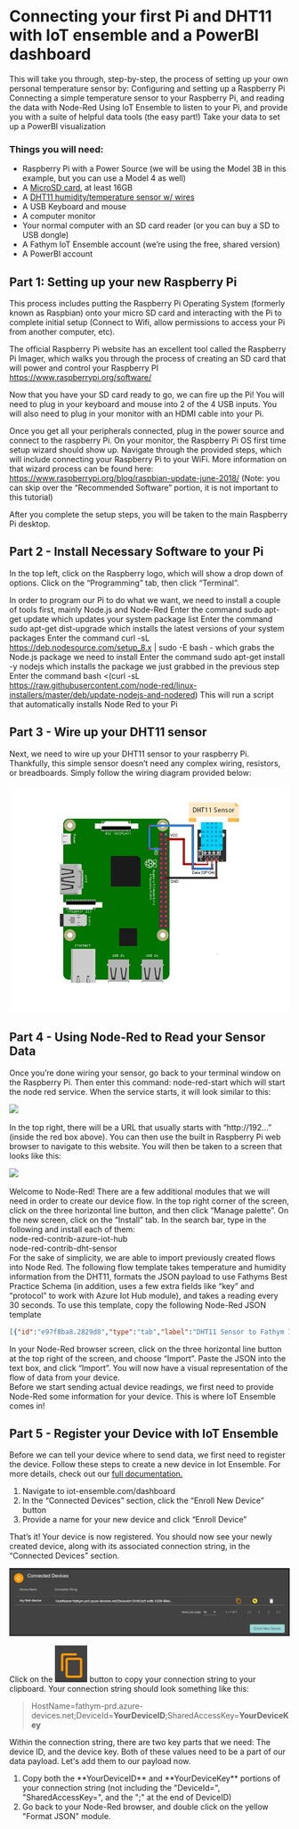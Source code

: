 # Connecting your first Pi and DHT11 with IoT ensemble and a PowerBI dashboard


This will take you through, step-by-step, the process of setting up your own personal temperature sensor by:
Configuring and setting up a Raspberry Pi
Connecting a simple temperature sensor to your Raspberry Pi, and reading the data with Node-Red
Using IoT Ensemble to listen to your Pi, and provide you with a suite of helpful data tools (the easy part!)
Take your data to set up a PowerBI visualization


### Things you will need:
<ul>
<li>Raspberry Pi with a Power Source (we will be using the Model 3B in this example, but you can use a Model 4 as well) </li>
<li>A <a href="https://www.amazon.com/SanDisk-Ultra-microSDHC-Memory-Adapter/dp/B08GY9NYRM/ref=sr_1_3?crid=2XJMC54SCHQQD&dchild=1&keywords=micro+sd+card+32gb&qid=1610743336&sprefix=micro+sd+card%2Caps%2C229&sr=8-3">MicroSD card</a>, at least 16GB</li>
<li>A <a href="https://www.amazon.com/HiLetgo-Temperature-Humidity-Digital-3-3V-5V/dp/B01DKC2GQ0">DHT11 humidity/temperature sensor w/ wires</a></li>
<li>A USB Keyboard and mouse</li>
<li>A computer monitor</li>
<li>Your normal computer with an SD card reader (or you can buy a SD to USB dongle)</li>
<li>A Fathym IoT Ensemble account (we’re using the free, shared version)</li>
<li>A PowerBI account</li>
</ul>

## Part 1: Setting up your new Raspberry Pi 

This process includes putting the Raspberry Pi Operating System (formerly known as Raspbian) onto your micro SD card and interacting with the Pi to complete initial setup (Connect to Wifi, allow permissions to access your Pi from another computer, etc).

The official Raspberry Pi website has an excellent tool called the Raspberry Pi Imager, which walks you through the process of creating an SD card that will power and control your Raspberry PI
https://www.raspberrypi.org/software/

Now that you have your SD card ready to go, we can fire up the Pi! You will need to plug in your keyboard and mouse into 2 of the 4 USB inputs. You will also need to plug in your monitor with an HDMI cable into your Pi.

Once you get all your peripherals connected, plug in the power source and connect to the raspberry Pi. On your monitor, the Raspberry Pi OS first time setup wizard should show up. Navigate through the provided steps, which will include connecting your Raspberry Pi to your WiFi. More information on that wizard process can be found here: https://www.raspberrypi.org/blog/raspbian-update-june-2018/ (Note: you can skip over the “Recommended Software” portion, it is not important to this tutorial)

After you complete the setup steps, you will be taken to the main Raspberry Pi desktop.

## Part 2 - Install Necessary Software to your Pi

In the top left, click on the Raspberry logo, which will show a drop down of options. Click on the “Programming” tab, then click “Terminal”.

In order to program our Pi to do what we want, we need to install a couple of tools first, mainly Node.js and Node-Red 
Enter the command sudo apt-get update which updates your system package list
Enter the command sudo apt-get dist-upgrade which installs the latest versions of your system packages
Enter the command curl -sL https://deb.nodesource.com/setup_8.x | sudo -E bash - which grabs the Node.js package we need to install
Enter the command sudo apt-get install -y nodejs which installs the package we just grabbed in the previous step
Enter the command bash <(curl -sL https://raw.githubusercontent.com/node-red/linux-installers/master/deb/update-nodejs-and-nodered)  This will run a script that automatically installs Node Red to your Pi


## Part 3 - Wire up your DHT11 sensor

Next, we need to wire up your DHT11 sensor to your raspberry Pi. Thankfully, this simple sensor doesn’t need any complex wiring, resistors, or breadboards. Simply follow the wiring diagram provided below:

<img src="../static/img/modifiedPiWiring.png" class="text-image" />


## Part 4 - Using Node-Red to Read your Sensor Data

Once you’re done wiring your sensor, go back to your terminal window on the Raspberry Pi. Then enter this command: node-red-start which will start the node red service. When the service starts, it will look similar to this:

<img src="https://steemitimages.com/DQmZreKyQYHjEe2KUJHdHT4dGPNtofUqbcct6WLRx8rfHJs/Inkedterminal_LI.jpg" class="text-image" />

In the top right, there will be a URL that usually starts with “http://192…” (inside the red box above). You can then use the built in Raspberry Pi web browser to navigate to this website.  You will then be taken to a screen that looks like this:

<img src="https://steemitimages.com/640x0/https://steemitimages.com/DQmTsV5oGxLJa3MgJWrqQJ43a5SfdKJDrqtY1yjWJuBRD4J/DQmTsV5oGxLJa3MgJWrqQJ43a5SfdKJDrqtY1yjWJuBRD4J.png" class="text-image" />

Welcome to Node-Red! There are a few additional modules that we will need in order to create our device flow. In the top right corner of the screen, click on the three horizontal line button, and then click “Manage palette”. On the new screen, click on the “Install” tab. In the search bar, type in the following and install each of them:
<br>
node-red-contrib-azure-iot-hub<br>
node-red-contrib-dht-sensor
<br>
For the sake of simplicity, we are able to import previously created flows into Node Red. The following flow template takes temperature and humidity information from the DHT11, formats the JSON payload to use Fathyms Best Practice Schema (in addition, uses a few extra fields like “key” and “protocol” to work with Azure Iot Hub module), and takes a reading every 30 seconds. To use this template, copy the following Node-Red JSON template

```json
[{"id":"e97f8ba8.2829d8","type":"tab","label":"DHT11 Sensor to Fathym Iot Ensemble","disabled":false,"info":""},{"id":"2fe1190e.141286","type":"inject","z":"e97f8ba8.2829d8","name":"Take reading every 30 seconds","props":[{"p":"payload"}],"repeat":"30","crontab":"","once":true,"onceDelay":0.1,"topic":"","payload":"","payloadType":"date","x":190,"y":440,"wires":[["2f3407d4.26b858"]]},{"id":"2f3407d4.26b858","type":"rpi-dht22","z":"e97f8ba8.2829d8","name":"DHT11 Sensor","topic":"","dht":"11","pintype":"0","pin":4,"x":500,"y":440,"wires":[["1fa2f6c2.9637b9"]]},{"id":"1fa2f6c2.9637b9","type":"change","z":"e97f8ba8.2829d8","name":"Format JSON","rules":[{"t":"set","p":"payload","pt":"msg","to":"{\t\t\"deviceId\": \"Your Device ID\",\t\t\"key\": \"Your Device Key\",\t\t\"protocol\": \"mqtt\",\t\t\"data\": {\t\t\"DeviceData\": {\t\t\t\"Latitude\": \"40.5853° N\",\t\t\t\"Longitude\": \"105.0844° W\"\t\t},\t\t\"SensorReadings\": {\t\t\t\"Temperature\": \"$number(payload)\",\t\t\t\"Humidity\": \"$number(humidity)\"\t\t},\t\t\"SensorMetadata\": {\t\t\t\"_\": {\t\t\t\t\"SignalStrength\": \"Good\",\t\t\t\t\"SensorType\": \"DHT11\"\t\t\t}\t\t}\t\t}\t}","tot":"jsonata"}],"action":"","property":"","from":"","to":"","reg":false,"x":760,"y":440,"wires":[["8601cbe1.84e998","fc1e92ea.2210b"]]},{"id":"8601cbe1.84e998","type":"debug","z":"e97f8ba8.2829d8","name":"Local Debug","active":true,"tosidebar":true,"console":false,"tostatus":false,"complete":"payload","targetType":"msg","statusVal":"","statusType":"auto","x":990,"y":360,"wires":[]},{"id":"fc1e92ea.2210b","type":"azureiothub","z":"e97f8ba8.2829d8","name":"Azure IoT Hub","protocol":"mqtt","x":1000,"y":520,"wires":[[]]}]
```

In your Node-Red browser screen, click on the three horizontal line button at the top right of the screen, and choose “Import”. Paste the JSON into the text box, and click “Import”. You will now have a visual representation of the flow of data from your device.
<br>
Before we start sending actual device readings, we first need to provide Node-Red some information for your device. This is where IoT Ensemble comes in!

## Part 5 - Register your Device with IoT Ensemble
Before we can tell your device where to send data, we first need to register the device. Follow these steps to create a new device in Iot Ensemble. For more details, check out our [full documentation.](../docs/getting-started/connecting-first-device)

<ol>
<li>Navigate to iot-ensemble.com/dashboard</li>
<li>In the “Connected Devices” section, click the “Enroll New Device” button</li>
<li>Provide a name for your new device and click “Enroll Device”</li>
</ol>

That’s it! Your device is now registered. You should now see your newly created device, along with its associated connection string, in the “Connected Devices” section. 

<img src="../static/img/screenshots/dashboard-device-list-first-device.png" class="text-image" />

Click on the <img src="../static/img/screenshots/icon-copy.png" class="text-image" /> button to copy your connection string to your clipboard. Your connection string should look something like this:

> HostName=fathym-prd.azure-devices.net;DeviceId=**YourDeviceID**;SharedAccessKey=**YourDeviceKey**

Within the connection string, there are two key parts that we need: The device ID, and the device key. Both of these values need to be a part of our data payload. Let's add them to our payload now.

<ol>
<li> Copy both the **YourDeviceID** and **YourDeviceKey** portions of your connection string (not including the "DeviceId=", "SharedAccessKey=", and the ";" at the end of DeviceID)</li>
<li> Go back to your Node-Red browser, and double click on the yellow "Format JSON" module. 
</ol>
